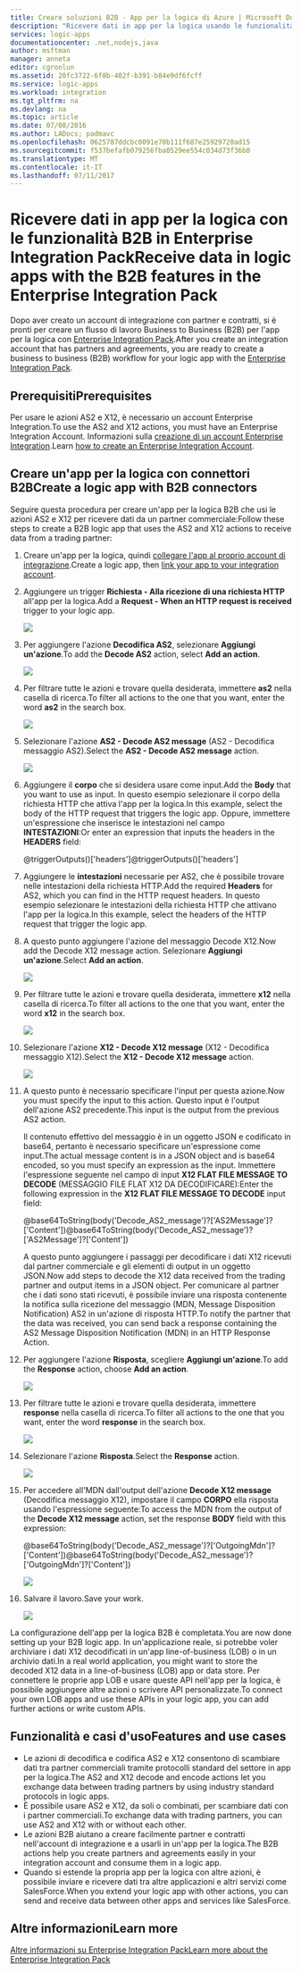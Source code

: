 ```yaml
---
title: Creare soluzioni B2B - App per la logica di Azure | Microsoft Docs
description: "Ricevere dati in app per la logica usando le funzionalità B2B in Enterprise Integration Pack"
services: logic-apps
documentationcenter: .net,nodejs,java
author: msftman
manager: anneta
editor: cgronlun
ms.assetid: 20fc3722-6f8b-402f-b391-b84e9df6fcff
ms.service: logic-apps
ms.workload: integration
ms.tgt_pltfrm: na
ms.devlang: na
ms.topic: article
ms.date: 07/08/2016
ms.author: LADocs; padmavc
ms.openlocfilehash: 0625787ddcbc0091e70b111f687e25929720ad15
ms.sourcegitcommit: f537befafb079256fba0529ee554c034d73f36b0
ms.translationtype: MT
ms.contentlocale: it-IT
ms.lasthandoff: 07/11/2017
---
```

# <a name="receive-data-in-logic-apps-with-the-b2b-features-in-the-enterprise-integration-pack"></a><span data-ttu-id="79e26-103">Ricevere dati in app per la logica con le funzionalità B2B in Enterprise Integration Pack</span><span class="sxs-lookup"><span data-stu-id="79e26-103">Receive data in logic apps with the B2B features in the Enterprise Integration Pack</span></span>

<span data-ttu-id="79e26-104">Dopo aver creato un account di integrazione con partner e contratti, si è pronti per creare un flusso di lavoro Business to Business (B2B) per l'app per la logica con [Enterprise Integration Pack](logic-apps-enterprise-integration-overview.md).</span><span class="sxs-lookup"><span data-stu-id="79e26-104">After you create an integration account that has partners and agreements, you are ready to create a business to business (B2B) workflow for your logic app with the [Enterprise Integration Pack](logic-apps-enterprise-integration-overview.md).</span></span>

## <a name="prerequisites"></a><span data-ttu-id="79e26-105">Prerequisiti</span><span class="sxs-lookup"><span data-stu-id="79e26-105">Prerequisites</span></span>

<span data-ttu-id="79e26-106">Per usare le azioni AS2 e X12, è necessario un account Enterprise Integration.</span><span class="sxs-lookup"><span data-stu-id="79e26-106">To use the AS2 and X12 actions, you must have an Enterprise Integration Account.</span></span> <span data-ttu-id="79e26-107">Informazioni sulla [creazione di un account Enterprise Integration](../logic-apps/logic-apps-enterprise-integration-accounts.md).</span><span class="sxs-lookup"><span data-stu-id="79e26-107">Learn [how to create an Enterprise Integration Account](../logic-apps/logic-apps-enterprise-integration-accounts.md).</span></span>

## <a name="create-a-logic-app-with-b2b-connectors"></a><span data-ttu-id="79e26-108">Creare un'app per la logica con connettori B2B</span><span class="sxs-lookup"><span data-stu-id="79e26-108">Create a logic app with B2B connectors</span></span>

<span data-ttu-id="79e26-109">Seguire questa procedura per creare un'app per la logica B2B che usi le azioni AS2 e X12 per ricevere dati da un partner commerciale:</span><span class="sxs-lookup"><span data-stu-id="79e26-109">Follow these steps to create a B2B logic app that uses the AS2 and X12 actions to receive data from a trading partner:</span></span>

1. <span data-ttu-id="79e26-110">Creare un'app per la logica, quindi [collegare l'app al proprio account di integrazione](../logic-apps/logic-apps-enterprise-integration-accounts.md).</span><span class="sxs-lookup"><span data-stu-id="79e26-110">Create a logic app, then [link your app to your integration account](../logic-apps/logic-apps-enterprise-integration-accounts.md).</span></span>

2. <span data-ttu-id="79e26-111">Aggiungere un trigger **Richiesta - Alla ricezione di una richiesta HTTP** all'app per la logica.</span><span class="sxs-lookup"><span data-stu-id="79e26-111">Add a **Request - When an HTTP request is received** trigger to your logic app.</span></span>

    ![](./media/logic-apps-enterprise-integration-b2b/flatfile-1.png)

3. <span data-ttu-id="79e26-112">Per aggiungere l'azione **Decodifica AS2**, selezionare **Aggiungi un'azione**.</span><span class="sxs-lookup"><span data-stu-id="79e26-112">To add the **Decode AS2** action, select **Add an action**.</span></span>

    ![](./media/logic-apps-enterprise-integration-b2b/transform-2.png)

4. <span data-ttu-id="79e26-113">Per filtrare tutte le azioni e trovare quella desiderata, immettere **as2** nella casella di ricerca.</span><span class="sxs-lookup"><span data-stu-id="79e26-113">To filter all actions to the one that you want, enter the word **as2** in the search box.</span></span>

    ![](./media/logic-apps-enterprise-integration-b2b/b2b-5.png)

5. <span data-ttu-id="79e26-114">Selezionare l'azione **AS2 - Decode AS2 message** (AS2 - Decodifica messaggio AS2).</span><span class="sxs-lookup"><span data-stu-id="79e26-114">Select the **AS2 - Decode AS2 message** action.</span></span>

    ![](./media/logic-apps-enterprise-integration-b2b/b2b-6.png)

6. <span data-ttu-id="79e26-115">Aggiungere il **corpo** che si desidera usare come input.</span><span class="sxs-lookup"><span data-stu-id="79e26-115">Add the **Body** that you want to use as input.</span></span> <span data-ttu-id="79e26-116">In questo esempio selezionare il corpo della richiesta HTTP che attiva l'app per la logica.</span><span class="sxs-lookup"><span data-stu-id="79e26-116">In this example, select the body of the HTTP request that triggers the logic app.</span></span> <span data-ttu-id="79e26-117">Oppure, immettere un'espressione che inserisce le intestazioni nel campo **INTESTAZIONI**:</span><span class="sxs-lookup"><span data-stu-id="79e26-117">Or enter an expression that inputs the headers in the **HEADERS** field:</span></span>

    <span data-ttu-id="79e26-118">@triggerOutputs()['headers']</span><span class="sxs-lookup"><span data-stu-id="79e26-118">@triggerOutputs()['headers']</span></span>

7. <span data-ttu-id="79e26-119">Aggiungere le **intestazioni** necessarie per AS2, che è possibile trovare nelle intestazioni della richiesta HTTP.</span><span class="sxs-lookup"><span data-stu-id="79e26-119">Add the required **Headers** for AS2, which you can find in the HTTP request headers.</span></span> <span data-ttu-id="79e26-120">In questo esempio selezionare le intestazioni della richiesta HTTP che attivano l'app per la logica.</span><span class="sxs-lookup"><span data-stu-id="79e26-120">In this example, select the headers of the HTTP request that trigger the logic app.</span></span>

8. <span data-ttu-id="79e26-121">A questo punto aggiungere l'azione del messaggio Decode X12.</span><span class="sxs-lookup"><span data-stu-id="79e26-121">Now add the Decode X12 message action.</span></span> <span data-ttu-id="79e26-122">Selezionare **Aggiungi un'azione**.</span><span class="sxs-lookup"><span data-stu-id="79e26-122">Select **Add an action**.</span></span>

    ![](./media/logic-apps-enterprise-integration-b2b/b2b-9.png)

9. <span data-ttu-id="79e26-123">Per filtrare tutte le azioni e trovare quella desiderata, immettere **x12** nella casella di ricerca.</span><span class="sxs-lookup"><span data-stu-id="79e26-123">To filter all actions to the one that you want, enter the word **x12** in the search box.</span></span>

    ![](./media/logic-apps-enterprise-integration-b2b/b2b-10.png)

10. <span data-ttu-id="79e26-124">Selezionare l'azione **X12 - Decode X12 message** (X12 - Decodifica messaggio X12).</span><span class="sxs-lookup"><span data-stu-id="79e26-124">Select the **X12 - Decode X12 message** action.</span></span>

    ![](./media/logic-apps-enterprise-integration-b2b/b2b-as2message.png)

11. <span data-ttu-id="79e26-125">A questo punto è necessario specificare l'input per questa azione.</span><span class="sxs-lookup"><span data-stu-id="79e26-125">Now you must specify the input to this action.</span></span> <span data-ttu-id="79e26-126">Questo input è l'output dell'azione AS2 precedente.</span><span class="sxs-lookup"><span data-stu-id="79e26-126">This input is the output from the previous AS2 action.</span></span>

    <span data-ttu-id="79e26-127">Il contenuto effettivo del messaggio è in un oggetto JSON e codificato in base64, pertanto è necessario specificare un'espressione come input.</span><span class="sxs-lookup"><span data-stu-id="79e26-127">The actual message content is in a JSON object and is base64 encoded, so you must specify an expression as the input.</span></span> 
    <span data-ttu-id="79e26-128">Immettere l'espressione seguente nel campo di input **X12 FLAT FILE MESSAGE TO DECODE** (MESSAGGIO FILE FLAT X12 DA DECODIFICARE):</span><span class="sxs-lookup"><span data-stu-id="79e26-128">Enter the following expression in the **X12 FLAT FILE MESSAGE TO DECODE** input field:</span></span>
    
    <span data-ttu-id="79e26-129">@base64ToString(body('Decode_AS2_message')?['AS2Message']?['Content'])</span><span class="sxs-lookup"><span data-stu-id="79e26-129">@base64ToString(body('Decode_AS2_message')?['AS2Message']?['Content'])</span></span>

    <span data-ttu-id="79e26-130">A questo punto aggiungere i passaggi per decodificare i dati X12 ricevuti dal partner commerciale e gli elementi di output in un oggetto JSON.</span><span class="sxs-lookup"><span data-stu-id="79e26-130">Now add steps to decode the X12 data received from the trading partner and output items in a JSON object.</span></span> 
    <span data-ttu-id="79e26-131">Per comunicare al partner che i dati sono stati ricevuti, è possibile inviare una risposta contenente la notifica sulla ricezione del messaggio (MDN, Message Disposition Notification) AS2 in un'azione di risposta HTTP.</span><span class="sxs-lookup"><span data-stu-id="79e26-131">To notify the partner that the data was received, you can send back a response containing the AS2 Message Disposition Notification (MDN) in an HTTP Response Action.</span></span>

12. <span data-ttu-id="79e26-132">Per aggiungere l'azione **Risposta**, scegliere **Aggiungi un'azione**.</span><span class="sxs-lookup"><span data-stu-id="79e26-132">To add the **Response** action, choose **Add an action**.</span></span>

    ![](./media/logic-apps-enterprise-integration-b2b/b2b-14.png)

13. <span data-ttu-id="79e26-133">Per filtrare tutte le azioni e trovare quella desiderata, immettere **response** nella casella di ricerca.</span><span class="sxs-lookup"><span data-stu-id="79e26-133">To filter all actions to the one that you want, enter the word **response** in the search box.</span></span>

    ![](./media/logic-apps-enterprise-integration-b2b/b2b-15.png)

14. <span data-ttu-id="79e26-134">Selezionare l'azione **Risposta**.</span><span class="sxs-lookup"><span data-stu-id="79e26-134">Select the **Response** action.</span></span>

    ![](./media/logic-apps-enterprise-integration-b2b/b2b-16.png)

15. <span data-ttu-id="79e26-135">Per accedere all'MDN dall'output dell'azione **Decode X12 message** (Decodifica messaggio X12), impostare il campo **CORPO** ella risposta usando l'espressione seguente:</span><span class="sxs-lookup"><span data-stu-id="79e26-135">To access the MDN from the output of the **Decode X12 message** action, set the response **BODY** field with this expression:</span></span>

    <span data-ttu-id="79e26-136">@base64ToString(body('Decode_AS2_message')?['OutgoingMdn']?['Content'])</span><span class="sxs-lookup"><span data-stu-id="79e26-136">@base64ToString(body('Decode_AS2_message')?['OutgoingMdn']?['Content'])</span></span>

    ![](./media/logic-apps-enterprise-integration-b2b/b2b-17.png)  

16. <span data-ttu-id="79e26-137">Salvare il lavoro.</span><span class="sxs-lookup"><span data-stu-id="79e26-137">Save your work.</span></span>

    ![](./media/logic-apps-enterprise-integration-b2b/transform-5.png)  

<span data-ttu-id="79e26-138">La configurazione dell'app per la logica B2B è completata.</span><span class="sxs-lookup"><span data-stu-id="79e26-138">You are now done setting up your B2B logic app.</span></span> <span data-ttu-id="79e26-139">In un'applicazione reale, si potrebbe voler archiviare i dati X12 decodificati in un'app line-of-business (LOB) o in un archivio dati.</span><span class="sxs-lookup"><span data-stu-id="79e26-139">In a real world application, you might want to store the decoded X12 data in a line-of-business (LOB) app or data store.</span></span> <span data-ttu-id="79e26-140">Per connettere le proprie app LOB e usare queste API nell'app per la logica, è possibile aggiungere altre azioni o scrivere API personalizzate.</span><span class="sxs-lookup"><span data-stu-id="79e26-140">To connect your own LOB apps and use these APIs in your logic app, you can add further actions or write custom APIs.</span></span>

## <a name="features-and-use-cases"></a><span data-ttu-id="79e26-141">Funzionalità e casi d'uso</span><span class="sxs-lookup"><span data-stu-id="79e26-141">Features and use cases</span></span>

* <span data-ttu-id="79e26-142">Le azioni di decodifica e codifica AS2 e X12 consentono di scambiare dati tra partner commerciali tramite protocolli standard del settore in app per la logica.</span><span class="sxs-lookup"><span data-stu-id="79e26-142">The AS2 and X12 decode and encode actions let you exchange data between trading partners by using industry standard protocols in logic apps.</span></span>
* <span data-ttu-id="79e26-143">È possibile usare AS2 e X12, da soli o combinati, per scambiare dati con i partner commerciali.</span><span class="sxs-lookup"><span data-stu-id="79e26-143">To exchange data with trading partners, you can use AS2 and X12 with or without each other.</span></span>
* <span data-ttu-id="79e26-144">Le azioni B2B aiutano a creare facilmente partner e contratti nell'account di integrazione e a usarli in un'app per la logica.</span><span class="sxs-lookup"><span data-stu-id="79e26-144">The B2B actions help you create partners and agreements easily in your integration account and consume them in a logic app.</span></span>
* <span data-ttu-id="79e26-145">Quando si estende la propria app per la logica con altre azioni, è possibile inviare e ricevere dati tra altre applicazioni e altri servizi come SalesForce.</span><span class="sxs-lookup"><span data-stu-id="79e26-145">When you extend your logic app with other actions, you can send and receive data between other apps and services like SalesForce.</span></span>

## <a name="learn-more"></a><span data-ttu-id="79e26-146">Altre informazioni</span><span class="sxs-lookup"><span data-stu-id="79e26-146">Learn more</span></span>
[<span data-ttu-id="79e26-147">Altre informazioni su Enterprise Integration Pack</span><span class="sxs-lookup"><span data-stu-id="79e26-147">Learn more about the Enterprise Integration Pack</span></span>](logic-apps-enterprise-integration-overview.md)
